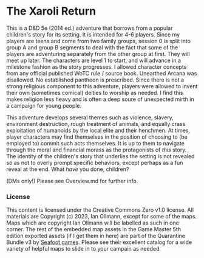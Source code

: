 # The Xaroli Return

This is a D&D 5e (2014 ed.) adventure that borrows from a popular children's story for its setting.
It is intended for 4-6 players. Since my players are teens and come from two family groups, 
session 0 is split into group A and group B segments to deal with the fact that some of
the players are adventuring separately from the other group at first. They will meet up later.
The characters are level 1 to start, and will advance in a milestone fashion as the story
progresses. I allowed character concepts from any official published WoTC  rule / source book. 
Unearthed Arcana was disallowed. No established pantheon is prescribed.  Since there is not a 
strong religious component to this adventure, players were allowed to invent their own 
(sometimes comical) deities to worship as needed. I find this makes religion less heavy and is 
often a deep soure of unexpected mirth in a campaign for young people. 

This adventure develops several themes such as violence, slavery, environment destruction, rough 
treatment of animals, and equally crass exploitation of humanoids by the local elite and their 
henchmen. At times, player characters may find themselves in the position of choosing to (be 
employed to) commit such acts themselves. It is up to them to navigate through the moral 
and financial morass as the protagonists of _this_ story. The identity of the children's story 
that underlies the setting is not revealed so as not to overly prompt specific behaviors, except 
perhaps as a fun reveal at the end. What _have_ you done, children?

(DMs only!) Please see Overview.md for further info. 

### License  
This content is licensed under the Creative Commons Zero v1.0 license. All materials are 
Copyright (c) 2023, Ian Ollmann, except for some of the maps. Maps which are copyright Ian Ollmann 
will be labelled as such in one corner. The rest of the embedded map assets in the 
Game Master 5th edition exported assets (if I get them in here) are part of the
Quarantine Bundle v3 by [Seafoot games](https://www.seafootgames.com). Please see their 
excellent catalog for a wide variety of helpful maps to slide in to your campain as needed. 

